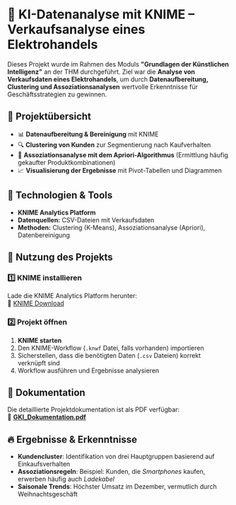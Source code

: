 # 🤖 KI-Datenanalyse mit KNIME – Verkaufsanalyse eines Elektrohandels

Dieses Projekt wurde im Rahmen des Moduls **"Grundlagen der Künstlichen Intelligenz"** an der THM durchgeführt. Ziel war die **Analyse von Verkaufsdaten eines Elektrohandels**, um durch **Datenaufbereitung, Clustering und Assoziationsanalysen** wertvolle Erkenntnisse für Geschäftsstrategien zu gewinnen.  

## 📌 Projektübersicht
- 📊 **Datenaufbereitung & Bereinigung** mit KNIME  
- 🔍 **Clustering von Kunden** zur Segmentierung nach Kaufverhalten  
- 🔗 **Assoziationsanalyse mit dem Apriori-Algorithmus** (Ermittlung häufig gekaufter Produktkombinationen)  
- 📈 **Visualisierung der Ergebnisse** mit Pivot-Tabellen und Diagrammen  

## 🔧 Technologien & Tools
- **KNIME Analytics Platform**  
- **Datenquellen:** CSV-Dateien mit Verkaufsdaten  
- **Methoden:** Clustering (K-Means), Assoziationsanalyse (Apriori), Datenbereinigung  

## 🚀 Nutzung des Projekts
### 1️⃣ **KNIME installieren**  
Lade die KNIME Analytics Platform herunter:  
🔗 [KNIME Download](https://www.knime.com/downloads)  

### 2️⃣ **Projekt öffnen**  
1. **KNIME starten**  
2. Den KNIME-Workflow (`.knwf` Datei, falls vorhanden) importieren  
3. Sicherstellen, dass die benötigten Daten (`.csv` Dateien) korrekt verknüpft sind  
4. Workflow ausführen und Ergebnisse analysieren  

## 📜 Dokumentation
Die detaillierte Projektdokumentation ist als PDF verfügbar:  
📄 **[GKI_Dokumentation.pdf](./GKI_Dokumentation.pdf)**  

## 🔥 Ergebnisse & Erkenntnisse
- **Kundencluster**: Identifikation von drei Hauptgruppen basierend auf Einkaufsverhalten  
- **Assoziationsregeln**: Beispiel: Kunden, die *Smartphones* kaufen, erwerben häufig auch *Ladekabel*  
- **Saisonale Trends**: Höchster Umsatz im Dezember, vermutlich durch Weihnachtsgeschäft  
